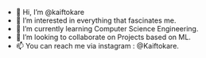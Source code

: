 - 👋 Hi, I’m @kaiftokare
- 👀 I’m interested in everything that fascinates me.
- 🌱 I’m currently learning Computer Science Engineering.
- 💞️ I’m looking to collaborate on Projects based on ML.
- 📫 You can reach me via instagram : @Kaiftokare. 

<!---
kaiftokare/kaiftokare is a ✨ special ✨ repository because its `README.md` (this file) appears on your GitHub profile.
You can click the Preview link to take a look at your changes.
--->
